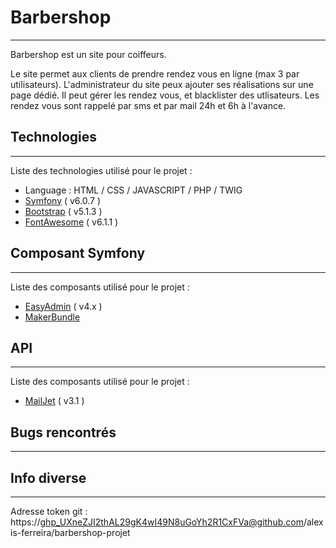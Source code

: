 # Barbershop
***
Barbershop est un site pour coiffeurs.

Le site permet aux clients de prendre rendez vous en ligne (max 3 par utilisateurs). L'administrateur du site peux ajouter ses réalisations sur une page dédié. Il peut gérer les rendez vous, et blacklister des utlisateurs. Les rendez vous sont rappelé par sms et par mail 24h et 6h à l'avance.

## Technologies
***
Liste des technologies utilisé pour le projet :
* Language : HTML / CSS / JAVASCRIPT / PHP / TWIG
* [Symfony](https://example.com) ( v6.0.7 )
* [Bootstrap](https://getbootstrap.com) ( v5.1.3 )
* [FontAwesome](https://fontawesome.com/) ( v6.1.1 )

## Composant Symfony
***
Liste des composants utilisé pour le projet :

* [EasyAdmin](https://symfony.com/bundles/EasyAdminBundle/current/index.html) ( v4.x )
* [MakerBundle](https://symfony.com/bundles/SymfonyMakerBundle/current/index.html)

## API
***
Liste des composants utilisé pour le projet :

* [MailJet](https://dev.mailjet.com/email/guides/?_ga=2.190428523.1717791676.1649800259-1313880474.1649800259#getting-started) ( v3.1 )

## Bugs rencontrés
***


## Info diverse
***
Adresse token git : https://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@github.com/alexis-ferreira/barbershop-projet



